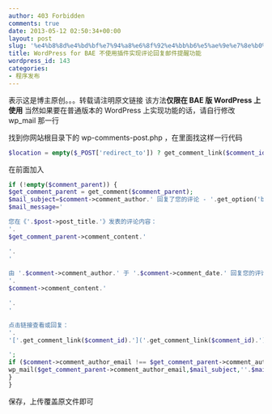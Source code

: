 ```yaml
---
author: 403 Forbidden
comments: true
date: 2013-05-12 02:50:34+00:00
layout: post
slug: '%e4%b8%8d%e4%bd%bf%e7%94%a8%e6%8f%92%e4%bb%b6%e5%ae%9e%e7%8e%b0%e8%af%84%e8%ae%ba%e5%9b%9e%e5%a4%8d%e9%82%ae%e4%bb%b6%e6%8f%90%e9%86%92%e5%8a%9f%e8%83%bd'
title: WordPress for BAE 不使用插件实现评论回复邮件提醒功能
wordpress_id: 143
categories:
- 程序发布
---
```

表示这是博主原创。。。转载请注明原文链接
该方法**仅限在 BAE 版 WordPress 上使用**
当然如果要在普通版本的 WordPress 上实现功能的话，请自行修改 wp_mail 那一行

找到你网站根目录下的 wp-comments-post.php ，在里面找这样一行代码
```php
$location = empty($_POST['redirect_to']) ? get_comment_link($comment_id) : $_POST['redirect_to'] . '#comment-' . $comment_id;

```

在前面加入
```php
if (!empty($comment_parent)) {
$get_comment_parent = get_comment($comment_parent);
$mail_subject=$comment->comment_author.' 回复了您的评论 - '.get_option('blogname');
$mail_message='

您在《'.$post->post_title.'》发表的评论内容：  
'.
$get_comment_parent->comment_content.'

'.
'

由 '.$comment->comment_author.' 于 '.$comment->comment_date.' 回复您的评论内容：  
'.
$comment->comment_content.'

'.
'

点击链接查看或回复：  
'.
'['.get_comment_link($comment_id).']('.get_comment_link($comment_id).')

';
if ($comment->comment_author_email !== $get_comment_parent->comment_author_email) {
wp_mail($get_comment_parent->comment_author_email,$mail_subject,''.$mail_message);
}
}

```

保存，上传覆盖原文件即可

